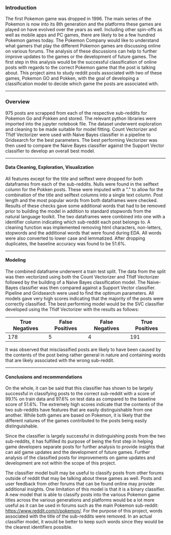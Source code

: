 ### Introduction

The first Pokemon game was dropped in 1996. The main series of the Pokemon is now into its 8th generation and the platforms these games are played on have evolved over the years as well. Including other spin-offs as well as mobile apps and PC games, there are likely to be a few hundred Pokemon games today. The Pokemon Company would like to understand what gamers that play the different Pokemon games are discussing online on various forums. The analysis of these discussions can help to further improve updates to the games or the development of future games. The first step in this analysis would be the successful classification of online posts with regards to the correct Pokemon game that the post is talking about. This project aims to study reddit posts associated with two of these games, Pokemon GO and Pokken, with the goal of developing a classification model to decide which game the posts are associated with.

___

### Overview

975 posts are scrapped from each of the respective sub-reddits for Pokemon Go and Pokken and stored. The relevant python libraries were imported into the jupyter notebook file. The dataset underwent exploration and cleaning to be made suitable for model fitting. Count Vectorizer and Tfidf Vectorizer were used with Naive Bayes classifier in a pipeline to Gridsearch for the best parameters. The best performing Vectorizer was then used to compare the Naive Bayes classifier against the Support Vector classifier to develop an overall best model.

___

#### Data Cleaning, Exploration, Visualization

All features except for the title and selftext were dropped for both dataframes from each of the sub-reddits. Nulls were found in the selftext column for the Pokken posts. These were imputed with a "." to allow for the combination of the title and selftext columns into a single text column. Post length and the most popular words from both dataframes were checked. Results of these checks gave some additional words that had to be removed prior to building the model in addition to standard stopwords from the natural language toolkit. The two dataframes were combined into one with a identifier column indicating which sub-reddit each post belongs to. A cleaning function was implemented removing html characters, non-letters, stopwords and the additional words that were found during EDA. All words were also converted to lower case and lemmatized. After dropping duplicates, the baseline accuracy was found to be 51.6%. 

___

#### Modeling

The combined dataframe underwent a train test split. The data from the split was then vectorized using both the Count Vectorizer and Tfidf Vectorizer followed by the building of a Naive Bayes classification model. The Naive-Bayes classifier was then compared against a Support Vector classifier. Pipeline and Gridsearch were used to find the optimum parameters. All models gave very high scores indicating that the majority of the posts were correctly classified. The best performing model would be the SVC classifier developed using the Tfidf Vectorizer with the results as follows: 

|True Negatives|False Positives|False Negatives|True Positives|
|---|---|---|---|
|178|5|4|191|

It was observed that misclassified posts are likely to have been caused by the contents of the post being rather general in nature and containing words that are likely associated with the wrong sub-reddit.
___

#### Conclusions and recommendations

On the whole, it can be said that this classifier has shown to be largely successful in classifying posts to the correct sub-reddit with a score of 99.1% on train data and 97.6% on test data as compared to the baseline score of 51.6%. The extremely high scores indicate that the contents of the two sub-reddits have features that are easily distinguishable from one another. While both games are based on Pokemon, it is likely that the different natures of the games contributed to the posts being easily distinguishable.

Since the classifier is largely successful in distinguishing posts from the two sub-reddits, it has fulfilled its purpose of being the first step in helping game developers separate posts for further analysis to provide insights that can aid game updates and the development of future games. Further analysis of the classified posts for improvements on game updates and development are not within the scope of this project.

The classifier model built may be useful to classify posts from other forums outside of reddit that may be talking about these games as well. Posts and user feedback from other forums that can be found online may provide additional insights. One limitation of this model is that it is a binary classifier. A new model that is able to classify posts into the various Pokemon game titles across the various generations and platforms would be a lot more useful as it can be used in forums such as the main Pokemon sub-reddit: https://www.reddit.com/r/pokemon/. For the purpose of this project, words associated with the title of the sub-reddits were removed. In an actual classifier model, it would be better to keep such words since they would be the clearest identifiers possible.